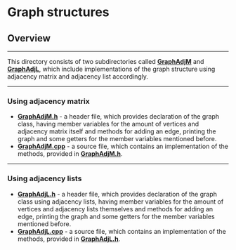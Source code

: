 # Graph structures

## Overview

---

This directory consists of two subdirectories called [**GraphAdjM**](GraphAdjM) and [**GraphAdjL**](GraphAdjL), which include implementations of the graph structure using adjacency matrix and adjacency list accordingly.

---

### Using adjacency matrix

- [**GraphAdjM.h**](GraphAdjM/GraphAdjM.h) - a header file, which provides declaration of the graph class, having member variables for the amount of vertices and adjacency matrix itself and methods for adding an edge, printing the graph and some getters for the member variables mentioned before.
- [**GraphAdjM.cpp**](GraphAdjM/GraphAdjM.cpp) - a source file, which contains an implementation of the methods, provided in [**GraphAdjM.h**](GraphAdjM/GraphAdjM.h).

---

### Using adjacency lists

- [**GraphAdjL.h**](GraphAdjL/GraphAdjL.h) - a header file, which provides declaration of the graph class using adjacency lists, having member variables for the amount of vertices and adjacency lists themselves and methods for adding an edge, printing the graph and some getters for the member variables mentioned before.
- [**GraphAdjL.cpp**](GraphAdjL/GraphAdjL.cpp) - a source file, which contains an implementation of the methods, provided in [**GraphAdjL.h**](GraphAdjL/GraphAdjL.h).

